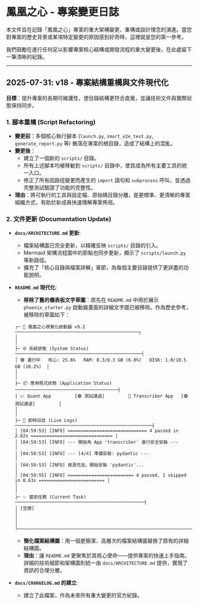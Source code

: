 # 鳳凰之心 - 專案變更日誌

本文件旨在記錄「鳳凰之心」專案的重大架構變更、重構或設計理念的演進。當您對專案的歷史背景或某項特定變更的原因感到好奇時，這裡就是您的第一參考。

我們鼓勵在進行任何足以影響專案核心結構或開發流程的重大變更後，在此處留下一筆清晰的紀錄。

---

## 2025-07-31: v18 - 專案結構重構與文件現代化

**目標**：提升專案的長期可維護性，使目錄結構更符合直覺，並讓技術文件與實際狀態保持同步。

### 1. 腳本重構 (Script Refactoring)

*   **變更前**：多個核心執行腳本 (`launch.py`, `smart_e2e_test.py`, `generate_report.py` 等) 散落在專案的根目錄，造成了結構上的混亂。
*   **變更後**：
    *   建立了一個新的 `scripts/` 目錄。
    *   所有上述腳本均被移動到 `scripts/` 目錄中，使其成為所有主要工具的統一入口。
    *   修正了所有因路徑變更而產生的 `import` 語句和 `subprocess` 呼叫，並透過完整測試驗證了功能的完整性。
*   **理由**：將可執行的工具與設定檔、原始碼目錄分離，是更標準、更清晰的專案組織方式，有助於新成員快速理解專案佈局。

### 2. 文件更新 (Documentation Update)

*   **`docs/ARCHITECTURE.md` 更新**:
    *   檔案結構圖已完全更新，以精確反映 `scripts/` 目錄的引入。
    *   Mermaid 架構流程圖中的節點也同步更新，顯示了 `scripts/launch.py` 等新路徑。
    *   擴充了「核心目錄與檔案詳解」章節，為每個主要目錄提供了更詳盡的功能說明。

*   **`README.md` 現代化**:
    *   **移除了舊的儀表板文字草圖**：原先在 `README.md` 中用於展示 `phoenix_starter.py` 啟動器畫面的詳細文字圖已被移除。作為歷史參考，被移除的草圖如下：
      ```text
      ┌─ 🚀 鳳凰之心視覺化啟動器 v9.2 ───────────────────────────────────────────────┐
      │                                                                              │
      ├─ 🌐 系統狀態 (System Status) ────────────────────────────────────────────────┤
      │ 🟢 運行中   核心: 25.6%   RAM: 0.3/8.3 GB (6.8%)   DISK: 1.0/10.5 GB (10.2%)  │
      │                                                                              │
      ├─ 📦 應用程式狀態 (Application Status) ───────────────────────────────────────┤
      │ 📈 Quant App         [🟢 測試通過]         🎤 Transcriber App   [🟢 測試通過]         │
      │                                                                              │
      ├─ 📜 即時日誌 (Live Logs) ────────────────────────────────────────────────────┤
      │ [04:59:53] [INFO] ============================== 4 passed in 2.62s =============================== │
      │ [04:59:53] [INFO] --- 開始為 App 'transcriber' 進行安全安裝 ---             │
      │ [04:59:53] [INFO] --- [4/4] 準備安裝: pydantic ---                          │
      │ [04:59:53] [INFO] 資源充足。開始安裝 'pydantic'...                         │
      │ [04:59:55] [INFO] ========================= 4 passed, 1 skipped in 0.63s ========================= │
      │                                                                              │
      ├─ ✨ 當前任務 (Current Task) ─────────────────────────────────────────────────┤
      │ [空閒]                                                                       │
      │                                                                              │
      └──────────────────────────────────────────────────────────────────────────────┘
      ```
    *   **簡化檔案結構圖**：用一個更簡潔、高層次的檔案結構圖替換了原有的詳細結構圖。
    *   **理由**：讓 `README.md` 更聚焦於其核心使命——提供專案的快速上手指南。詳細的技術細節和架構圖則統一由 `docs/ARCHITECTURE.md` 提供，實現了資訊的合理分層。

*   **`docs/CHANGELOG.md` 的建立**:
    *   建立了此檔案，作為未來所有重大變更的官方紀錄。

